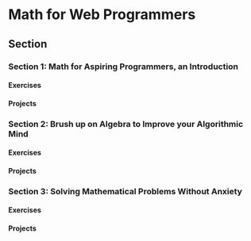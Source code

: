 # Math for Web Programmers


## Section

### Section 1: Math for Aspiring Programmers, an Introduction

#### Exercises

#### Projects


### Section 2: Brush up on Algebra to Improve your Algorithmic Mind

#### Exercises

#### Projects


### Section 3: Solving Mathematical Problems Without Anxiety

#### Exercises

#### Projects
